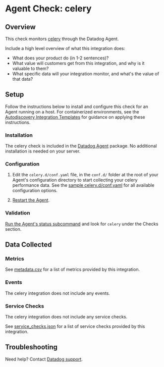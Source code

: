 # Agent Check: celery

## Overview

This check monitors [celery][1] through the Datadog Agent. 

Include a high level overview of what this integration does:
- What does your product do (in 1-2 sentences)?
- What value will customers get from this integration, and why is it valuable to them?
- What specific data will your integration monitor, and what's the value of that data?

## Setup

Follow the instructions below to install and configure this check for an Agent running on a host. For containerized environments, see the [Autodiscovery Integration Templates][3] for guidance on applying these instructions.

### Installation

The celery check is included in the [Datadog Agent][2] package.
No additional installation is needed on your server.

### Configuration

1. Edit the `celery.d/conf.yaml` file, in the `conf.d/` folder at the root of your Agent's configuration directory to start collecting your celery performance data. See the [sample celery.d/conf.yaml][4] for all available configuration options.

2. [Restart the Agent][5].

### Validation

[Run the Agent's status subcommand][6] and look for `celery` under the Checks section.

## Data Collected

### Metrics

See [metadata.csv][7] for a list of metrics provided by this integration.

### Events

The celery integration does not include any events.

### Service Checks

The celery integration does not include any service checks.

See [service_checks.json][8] for a list of service checks provided by this integration.

## Troubleshooting

Need help? Contact [Datadog support][9].


[1]: **LINK_TO_INTEGRATION_SITE**
[2]: /account/settings/agent/latest
[3]: https://docs.datadoghq.com/agent/kubernetes/integrations/
[4]: https://github.com/DataDog/integrations-core/blob/master/celery/datadog_checks/celery/data/conf.yaml.example
[5]: https://docs.datadoghq.com/agent/guide/agent-commands/#start-stop-and-restart-the-agent
[6]: https://docs.datadoghq.com/agent/guide/agent-commands/#agent-status-and-information
[7]: https://github.com/DataDog/integrations-core/blob/master/celery/metadata.csv
[8]: https://github.com/DataDog/integrations-core/blob/master/celery/assets/service_checks.json
[9]: https://docs.datadoghq.com/help/
